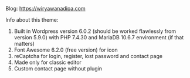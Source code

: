 Blog: https://wiryawanadipa.com

Info about this theme:
1. Built in Wordpress version 6.0.2 (should be worked flawlessly from version 5.9.0) with PHP 7.4.30 and MariaDB 10.6.7 environment (if that matters)
2. Font Awesome 6.2.0 (free version) for icon
3. reCaptcha for login, register, lost password and contact page
4. Made only for classic editor 
5. Custom contact page without plugin
